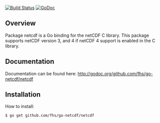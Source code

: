 [![Build Status](https://travis-ci.org/fhs/go-netcdf.png)](https://travis-ci.org/fhs/go-netcdf)
[![GoDoc](https://godoc.org/github.com/fhs/go-netcdf?status.svg)](https://godoc.org/github.com/fhs/go-netcdf)

## Overview

Package netcdf is a Go binding for the netCDF C library.
This package supports netCDF version 3, and 4 if
netCDF 4 support is enabled in the C library.

## Documentation

Documentation can be found here:
http://godoc.org/github.com/fhs/go-netcdf/netcdf

## Installation

How to install:

	$ go get github.com/fhs/go-netcdf/netcdf
